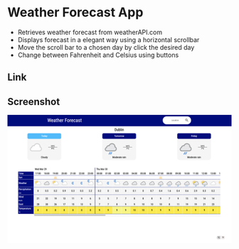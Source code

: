 # Weather Forecast App

- Retrieves weather forecast from weatherAPI.com
- Displays forecast in a elegant way using a horizontal scrollbar
- Move the scroll bar to a chosen day by click the desired day
- Change between Fahrenheit and Celsius using buttons 

## Link


## Screenshot
![screenshot of webpage](./src/images/screenshot.png)

